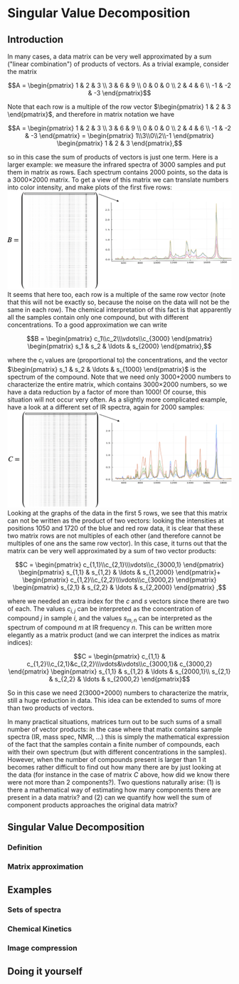 # Singular Value Decomposition

## Introduction 
In many cases, a data matrix can be very well approximated by a sum ("linear combination") of products of vectors. As a trivial example, consider the matrix

```math 
A = 
\begin{pmatrix}
1 & 2 & 3 \\
3 & 6 & 9 \\
0 & 0 & 0 \\
2 & 4 & 6 \\
-1 & -2 & -3
\end{pmatrix}
```
Note that each row is a multiple of the row vector $`\begin{pmatrix} 1 & 2 & 3 \end{pmatrix}`$, and therefore in matrix notation we have
```math 
A = 
\begin{pmatrix}
1 & 2 & 3 \\
3 & 6 & 9 \\
0 & 0 & 0 \\
2 & 4 & 6 \\
-1 & -2 & -3
\end{pmatrix}
=
\begin{pmatrix}
1\\3\\0\\2\\-1
\end{pmatrix}
\begin{pmatrix}
1 & 2 & 3
\end{pmatrix},
```
so in this case the sum of products of vectors is just one term. Here is a larger example: we measure the infrared spectra of 3000 samples and put them in matrix as rows. Each spectrum contains 2000 points, so the data is a 3000$`\times`$2000 matrix. To get a view of this matrix we can translate numbers into color intensity, and make plots of the first five rows:
![1component_example.png](https://github.com/EMCMS/DataSci4Chem.jl/blob/main/docs/src/assets/1component_example.png)
It seems that here too, each row is a multiple of the same row vector (note that this will not be exactly so, because the noise on the data will not be the same in each row). The chemical interpretation of this fact is that apparently all the samples contain only one compound, but with different concentrations. To a good approximation we can write 
```math 
B = 
\begin{pmatrix}
c_1\\c_2\\\vdots\\c_{3000}
\end{pmatrix}
\begin{pmatrix}
s_1 & s_2 & \ldots & s_{2000}
\end{pmatrix},
```
where the $`c_i`$ values are (proportional to) the concentrations, and the vector $`\begin{pmatrix} s_1 & s_2 & \ldots & s_{1000} \end{pmatrix}`$ is the spectrum of the compound. Note that we need only 3000+2000 numbers to characterize the entire matrix, which contains 3000$`\times`$2000 numbers, so we have a data reduction by a factor of more than 1000! Of course, this situation will not occur very often. As a slightly more complicated example, have a look at a different set of IR spectra, again for 2000 samples:
![1component_example.png](https://github.com/EMCMS/DataSci4Chem.jl/blob/main/docs/src/assets/2component_example.png)
Looking at the graphs of the data in the first 5 rows, we see that this matrix can not be written as the product of two vectors: looking the intensities at positions 1050 and 1720 of the blue and red row data, it is clear that these two matrix rows are not multiples of each other (and therefore cannot be multiples of one ans the same row vector). In this case, it turns out that the matrix can be very well approximated by a sum of two vector products:
```math 
C = 
\begin{pmatrix}
c_{1,1}\\c_{2,1}\\\vdots\\c_{3000,1}
\end{pmatrix}
\begin{pmatrix}
s_{1,1} & s_{1,2} & \ldots & s_{1,2000}
\end{pmatrix}+
\begin{pmatrix}
c_{1,2}\\c_{2,2}\\\vdots\\c_{3000,2}
\end{pmatrix}
\begin{pmatrix}
s_{2,1} & s_{2,2} & \ldots & s_{2,2000}
\end{pmatrix}
,
```
where we needed an extra index for the $c$ and $s$ vectors since there are two of each.
The values $`c_{i,j}`$ can be interpreted as the concentration of compound $j$ in sample $i$, and the values $`s_{m,n}`$ can be interpreted as the spectrum of compound $m$ at IR frequency $n$.
This can be written more elegantly as a matrix product (and we can interpret the indices as matrix indices):
```math
C = 
\begin{pmatrix}
c_{1,1} & c_{1,2}\\c_{2,1}&c_{2,2}\\\vdots&\vdots\\c_{3000,1}& c_{3000,2}
\end{pmatrix}
\begin{pmatrix}
s_{1,1} & s_{1,2} & \ldots & s_{2000,1}\\
s_{2,1} & s_{2,2} & \ldots & s_{2000,2}
\end{pmatrix}
```
So in this case we need 2(3000+2000) numbers to characterize the matrix, still a huge reduction in data. This idea can be extended to sums of more than two products of vectors.

In many practical situations, matrices turn out to be such sums of a small number of vector products: in the case where that matix contains sample spectra (IR, mass spec, NMR, ...) this is simply the mathematical expression of the fact that the samples contain a finite number of compounds, each with their own spectrum (but with different concentrations in the samples). However, when the number of compounds present is larger than 1 it becomes rather difficult to find out how many there are by just looking at the data (for instance in the case of matrix $`C`$ above, how did we know there were not more than 2 components?). Two questions naturally arise: (1) is there a mathematical way of estimating how many components there are present in a data matrix? and (2) can we quantify how well the sum of component products approaches the original data matrix?

## Singular Value Decomposition

### Definition

### Matrix approximation




## Examples

### Sets of spectra

### Chemical Kinetics

### Image compression

## Doing it yourself 
